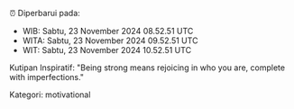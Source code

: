 ⏰ Diperbarui pada:
- WIB: Sabtu, 23 November 2024 08.52.51 UTC
- WITA: Sabtu, 23 November 2024 09.52.51 UTC
- WIT: Sabtu, 23 November 2024 10.52.51 UTC

Kutipan Inspiratif:
"Being strong means rejoicing in who you are, complete with imperfections."


Kategori: motivational

